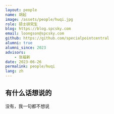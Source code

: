 ```yaml
---
layout: people
name: 胡起
image: /assets/people/huqi.jpg
role: 硕士研究生
blog: https://blog.spcsky.com
email: loongson@spcsky.com
github: https://github.com/specialpointcentral
alumni: true
alumni_since: 2023
advisors:
    - 张福新
date: 2023-06-26
permalink: people/huqi
lang: zh
---
```


## 有什么话想说的

没有，我一句都不想说
